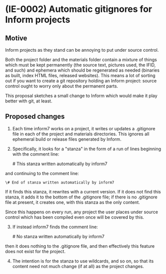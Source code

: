 # (IE-0002) Automatic gitignores for Inform projects

## Motive

Inform projects as they stand can be annoying to put under source control.

Both the project folder and the materials folder contain a mixture of things
which must be kept permanently (the source text, pictures used, the IFID, and
such) and ephemera which should be regenerated as needed (binaries as built,
index HTML files, released websites). This means a lot of sorting out if you
want to create a git repository holding an Inform project: source control
ought to worry only about the permanent parts.

This proposal sketches a small change to Inform which would make it play
better with git, at least.

## Proposed changes

1. Each time inform7 works on a project, it writes or updates a .gitignore
file in each of the project and materials directories. This ignores all
ephemeral build or release files generated by Inform.

2. Specifically, it looks for a "stanza" in the form of a run of lines
beginning with the comment line:

	\# This stanza written automatically by inform7

and continuing to the comment line:

	\# End of stanza written automatically by inform7

If it finds this stanza, it rewrites with a current version. If it does not find
this stanza, it adds it to the bottom of the .gitignore file; if there is no
.gitignore file at present, it creates one, with this stanza as the only content.

Since this happens on every run, any project the user places under source control
which has been compiled even once will be covered by this.

3. If instead inform7 finds the comment line:

	\# No stanza written automatically by inform7

then it does nothing to the .gitignore file, and then effectively this feature
does not exist for the project.

4. The intention is for the stanza to use wildcards, and so on, so that its
content need not much change (if at all) as the project changes.
